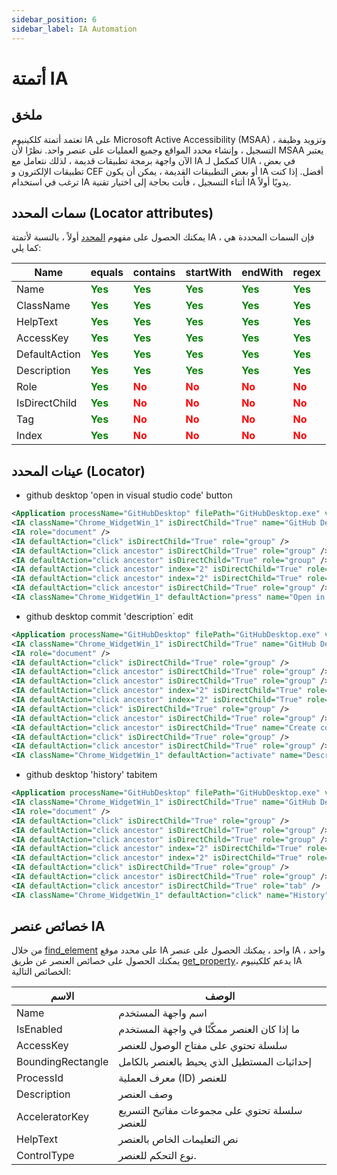 ```yaml
---
sidebar_position: 6
sidebar_label: IA Automation 
---
```

# أتمتة IA 
## ملخق

تعتمد أتمتة كلكينيوم IA على Microsoft Active Accessibility (MSAA) ، وتزويد وظيفة التسجيل ، وإنشاء محدد المواقع وجميع العمليات على عنصر واحد.
نظرًا لأن MSAA يعتبر الآن واجهة برمجة تطبيقات قديمة ، لذلك نتعامل مع IA كمكمل لـ UIA ، في بعض تطبيقات الإلكترون و CEF أو بعض التطبيقات القديمة ، يمكن أن يكون IA أفضل. إذا كنت ترغب في استخدام IA أثناء التسجيل ، فأنت بحاجة إلى اختيار تقنية IA يدويًا أولاً.

## سمات المحدد (Locator attributes)
يمكنك الحصول على مفهوم  [المحدد](./locator.md) أولاً ، بالنسبة لأتمتة IA ، فإن السمات المحددة هي كما يلي:

| Name      | equals | contains |startWith |endWith |regex |
| ----------- | ----------- |----------- |----------- |----------- |----------- |
| Name |  <font color="Green"><B>Yes</B></font>   |<font color="Green"><B>Yes</B></font>|<font color="Green"><B>Yes</B></font>|<font color="Green"><B>Yes</B></font>|<font color="Green"><B>Yes</B></font>|
| ClassName |  <font color="Green"><B>Yes</B></font>   |<font color="Green"><B>Yes</B></font>|<font color="Green"><B>Yes</B></font>|<font color="Green"><B>Yes</B></font>|<font color="Green"><B>Yes</B></font>|
| HelpText |  <font color="Green"><B>Yes</B></font>   |<font color="Green"><B>Yes</B></font>|<font color="Green"><B>Yes</B></font>|<font color="Green"><B>Yes</B></font>|<font color="Green"><B>Yes</B></font>|
| AccessKey |  <font color="Green"><B>Yes</B></font>   |<font color="Green"><B>Yes</B></font>|<font color="Green"><B>Yes</B></font>|<font color="Green"><B>Yes</B></font>|<font color="Green"><B>Yes</B></font>|
| DefaultAction |  <font color="Green"><B>Yes</B></font>   |<font color="Green"><B>Yes</B></font>|<font color="Green"><B>Yes</B></font>|<font color="Green"><B>Yes</B></font>|<font color="Green"><B>Yes</B></font>|
| Description |  <font color="Green"><B>Yes</B></font>   |<font color="Green"><B>Yes</B></font>|<font color="Green"><B>Yes</B></font>|<font color="Green"><B>Yes</B></font>|<font color="Green"><B>Yes</B></font>|
| Role |  <font color="Green"><B>Yes</B></font>   |<font color="Red"><B>No</B></font>|<font color="Red"><B>No</B></font>|<font color="Red"><B>No</B></font>|<font color="Red"><B>No</B></font>|
| IsDirectChild |  <font color="Green"><B>Yes</B></font>   |<font color="Red"><B>No</B></font>|<font color="Red"><B>No</B></font>|<font color="Red"><B>No</B></font>|<font color="Red"><B>No</B></font>|
| Tag |  <font color="Green"><B>Yes</B></font>   |<font color="Red"><B>No</B></font>|<font color="Red"><B>No</B></font>|<font color="Red"><B>No</B></font>|<font color="Red"><B>No</B></font>|
| Index |  <font color="Green"><B>Yes</B></font>   |<font color="Red"><B>No</B></font>|<font color="Red"><B>No</B></font>|<font color="Red"><B>No</B></font>|<font color="Red"><B>No</B></font>|

## عينات المحدد (Locator)

- github desktop 'open in visual studio code' button
```xml
<Application processName="GitHubDesktop" filePath="GitHubDesktop.exe" version="1.3" />
<IA className="Chrome_WidgetWin_1" isDirectChild="True" name="GitHub Desktop" role="window" />
<IA role="document" />
<IA defaultAction="click" isDirectChild="True" role="group" />
<IA defaultAction="click ancestor" isDirectChild="True" role="group" />
<IA defaultAction="click ancestor" isDirectChild="True" role="group" />
<IA defaultAction="click ancestor" index="2" isDirectChild="True" role="group" />
<IA defaultAction="click ancestor" index="2" isDirectChild="True" role="group" />
<IA defaultAction="click ancestor" isDirectChild="True" role="group" />
<IA className="Chrome_WidgetWin_1" defaultAction="press" name="Open in Visual Studio Code" />
```
- github desktop commit 'description` edit
```xml
<Application processName="GitHubDesktop" filePath="GitHubDesktop.exe" version="1.3" />
<IA className="Chrome_WidgetWin_1" isDirectChild="True" name="GitHub Desktop" role="window" />
<IA role="document" />
<IA defaultAction="click" isDirectChild="True" role="group" />
<IA defaultAction="click ancestor" isDirectChild="True" role="group" />
<IA defaultAction="click ancestor" isDirectChild="True" role="group" />
<IA defaultAction="click ancestor" index="2" isDirectChild="True" role="group" />
<IA defaultAction="click ancestor" index="2" isDirectChild="True" role="group" />
<IA defaultAction="click" isDirectChild="True" role="group" />
<IA defaultAction="click ancestor" isDirectChild="True" role="group" />
<IA defaultAction="click ancestor" isDirectChild="True" name="Create commit" role="group" />
<IA defaultAction="click" isDirectChild="True" role="group" />
<IA defaultAction="click ancestor" isDirectChild="True" role="group" />
<IA className="Chrome_WidgetWin_1" defaultAction="activate" name="Description" role="edit" />
```
- github desktop 'history' tabitem
```xml
<Application processName="GitHubDesktop" filePath="GitHubDesktop.exe" version="1.3" />
<IA className="Chrome_WidgetWin_1" isDirectChild="True" name="GitHub Desktop" role="window" />
<IA role="document" />
<IA defaultAction="click" isDirectChild="True" role="group" />
<IA defaultAction="click ancestor" isDirectChild="True" role="group" />
<IA defaultAction="click ancestor" isDirectChild="True" role="group" />
<IA defaultAction="click ancestor" index="2" isDirectChild="True" role="group" />
<IA defaultAction="click ancestor" index="2" isDirectChild="True" role="group" />
<IA defaultAction="click" isDirectChild="True" role="group" />
<IA defaultAction="click ancestor" isDirectChild="True" role="group" />
<IA defaultAction="click ancestor" isDirectChild="True" role="tab" />
<IA className="Chrome_WidgetWin_1" defaultAction="click" name="History" role="tabItem" />
```

## خصائص عنصر IA
من خلال [find_element](../references/python/globalfunctions/find_element.md)  على محدد موقع IA واحد ، يمكنك الحصول على عنصر IA واحد ، يمكنك الحصول على خصائص العنصر عن طريق [get_property](../references/python/uielement/get_property.md)، يدعم كلكينيوم IA الخصائص التالية:


| الاسم      | الوصف |
| ----------- | ----------- |
| Name      |  اسم واجهة المستخدم      |
| IsEnabled  | ما إذا كان العنصر ممكّنًا في واجهة المستخدم|
| AccessKey   |  سلسلة تحتوي على مفتاح الوصول للعنصر|
| BoundingRectangle   | إحداثيات المستطيل الذي يحيط بالعنصر بالكامل|
| ProcessId   | معرف العملية (ID) للعنصر|
| Description   |  وصف العنصر|
| AcceleratorKey   | سلسلة تحتوي على مجموعات مفاتيح التسريع للعنصر|
| HelpText   |نص التعليمات الخاص بالعنصر|
| ControlType | نوع التحكم للعنصر.|
